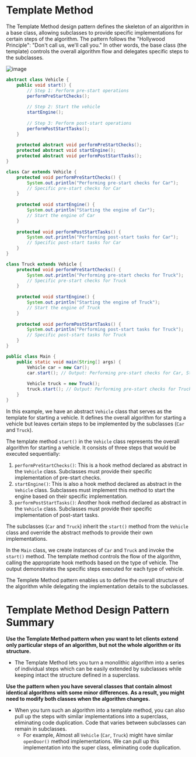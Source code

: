 # Template Method

The Template Method design pattern defines the skeleton of an algorithm in a base class, allowing subclasses to provide specific implementations for certain steps of the algorithm. The pattern follows the "Hollywood Principle": "Don't call us, we'll call you." In other words, the base class (the template) controls the overall algorithm flow and delegates specific steps to the subclasses.

![image](https://github.com/boushphong/Design-Patterns/assets/59940078/4951f528-e9be-4591-bb37-4ad7e6a30311)

```java
abstract class Vehicle {
    public void start() {
        // Step 1: Perform pre-start operations
        performPreStartChecks();
        
        // Step 2: Start the vehicle
        startEngine();
        
        // Step 3: Perform post-start operations
        performPostStartTasks();
    }
    
    protected abstract void performPreStartChecks();
    protected abstract void startEngine();
    protected abstract void performPostStartTasks();
}

class Car extends Vehicle {
    protected void performPreStartChecks() {
        System.out.println("Performing pre-start checks for Car");
        // Specific pre-start checks for Car
    }
    
    protected void startEngine() {
        System.out.println("Starting the engine of Car");
        // Start the engine of Car
    }
    
    protected void performPostStartTasks() {
        System.out.println("Performing post-start tasks for Car");
        // Specific post-start tasks for Car
    }
}

class Truck extends Vehicle {
    protected void performPreStartChecks() {
        System.out.println("Performing pre-start checks for Truck");
        // Specific pre-start checks for Truck
    }
    
    protected void startEngine() {
        System.out.println("Starting the engine of Truck");
        // Start the engine of Truck
    }
    
    protected void performPostStartTasks() {
        System.out.println("Performing post-start tasks for Truck");
        // Specific post-start tasks for Truck
    }
}

public class Main {
    public static void main(String[] args) {
        Vehicle car = new Car();
        car.start(); // Output: Performing pre-start checks for Car, Starting the engine of Car, Performing post-start tasks for Car
        
        Vehicle truck = new Truck();
        truck.start(); // Output: Performing pre-start checks for Truck, Starting the engine of Truck, Performing post-start tasks for Truck
    }
}
```


In this example, we have an abstract `Vehicle` class that serves as the template for starting a vehicle. It defines the overall algorithm for starting a vehicle but leaves certain steps to be implemented by the subclasses (`Car` and `Truck`).

The template method `start()` in the `Vehicle` class represents the overall algorithm for starting a vehicle. It consists of three steps that would be executed sequentially:
1. `performPreStartChecks()`: This is a hook method declared as abstract in the `Vehicle` class. Subclasses must provide their specific implementation of pre-start checks.
2. `startEngine()`: This is also a hook method declared as abstract in the `Vehicle` class. Subclasses must implement this method to start the engine based on their specific implementation.
3. `performPostStartTasks()`: Another hook method declared as abstract in the `Vehicle` class. Subclasses must provide their specific implementation of post-start tasks.

The subclasses (`Car` and `Truck`) inherit the `start()` method from the `Vehicle` class and override the abstract methods to provide their own implementations.

In the `Main` class, we create instances of `Car` and `Truck` and invoke the `start()` method. The template method controls the flow of the algorithm, calling the appropriate hook methods based on the type of vehicle. The output demonstrates the specific steps executed for each type of vehicle.

 The Templete Method pattern enables us to define the overall structure of the algorithm while delegating the implementation details to the subclasses.
 
 # Template Method Design Pattern Summary
 **Use the Template Method pattern when you want to let clients extend only particular steps of an algorithm, but not the whole algorithm or its structure.**
 
 - The Template Method lets you turn a monolithic algorithm into a series of individual steps which can be easily extended by subclasses while keeping intact the structure defined in a superclass.

**Use the pattern when you have several classes that contain almost identical algorithms with some minor differences. As a result, you might need to modify both classes when the algorithm changes.**

- When you turn such an algorithm into a template method, you can also pull up the steps with similar implementations into a superclass, eliminating code duplication. Code that varies between subclasses can remain in subclasses.
    - For example, Almost all `Vehicle` (`Car`, `Truck`) might have similar `openDoor()` method implementations. We can pull up this implementation into the super class, eliminating code duplication.
